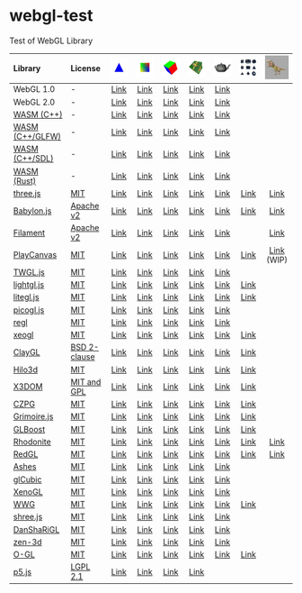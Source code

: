 # webgl-test
Test of WebGL Library

|Library                                                                                            |License                                                                      |![](assets/screenshot/triangle.jpg)                                                 |![](assets/screenshot/square.jpg)                                                 |![](assets/screenshot/cube.jpg)                                                 |![](assets/screenshot/texture.jpg)                                                 |![](assets/screenshot/teapot.jpg)                                                   |![](assets/screenshot/primitive.jpg)                                                |![](assets/screenshot/complex.jpg)                                                  |
|:--------------------------------------------------------------------------------------------------|:----------------------------------------------------------------------------|:----------------------------------------------------------------------------------:|:--------------------------------------------------------------------------------:|:------------------------------------------------------------------------------:|:---------------------------------------------------------------------------------:|:----------------------------------------------------------------------------------:|:----------------------------------------------------------------------------------:|:----------------------------------------------------------------------------------:|
|WebGL 1.0                                                                                          |-                                                                            |[Link](https://cx20.github.io/webgl-test/examples/webgl1/triangle/index.html)       |[Link](https://cx20.github.io/webgl-test/examples/webgl1/square/index.html)       |[Link](https://cx20.github.io/webgl-test/examples/webgl1/cube/index.html)       |[Link](https://cx20.github.io/webgl-test/examples/webgl1/texture/index.html)       |[Link](https://cx20.github.io/webgl-test/examples/webgl1/teapot/index.html)         |                                                                                    |                                                                                    |
|WebGL 2.0                                                                                          |-                                                                            |[Link](https://cx20.github.io/webgl-test/examples/webgl2/triangle/index.html)       |[Link](https://cx20.github.io/webgl-test/examples/webgl2/square/index.html)       |[Link](https://cx20.github.io/webgl-test/examples/webgl2/cube/index.html)       |[Link](https://cx20.github.io/webgl-test/examples/webgl2/texture/index.html)       |[Link](https://cx20.github.io/webgl-test/examples/webgl2/teapot/index.html)         |                                                                                    |                                                                                    |
|[WASM (C++)](https://emscripten.org/docs/porting/multimedia_and_graphics/OpenGL-support.html)      |-                                                                            |[Link](https://cx20.github.io/webgl-test/examples/wasm/triangle/index.html)         |[Link](https://cx20.github.io/webgl-test/examples/wasm/square/index.html)         |[Link](https://cx20.github.io/webgl-test/examples/wasm/cube/index.html)         |[Link](https://cx20.github.io/webgl-test/examples/wasm/texture/index.html)         |[Link](https://cx20.github.io/webgl-test/examples/wasm/teapot/index.html)           |                                                                                    |                                                                                    |
|[WASM (C++/GLFW)](https://emscripten.org/docs/porting/multimedia_and_graphics/OpenGL-support.html) |-                                                                            |[Link](https://cx20.github.io/webgl-test/examples/wasm_glfw/triangle/index.html)    |[Link](https://cx20.github.io/webgl-test/examples/wasm_glfw/square/index.html)    |[Link](https://cx20.github.io/webgl-test/examples/wasm_glfw/cube/index.html)    |[Link](https://cx20.github.io/webgl-test/examples/wasm_glfw/texture/index.html)    |[Link](https://cx20.github.io/webgl-test/examples/wasm_glfw/teapot/index.html)      |                                                                                    |                                                                                    |
|[WASM (C++/SDL)](https://emscripten.org/docs/porting/multimedia_and_graphics/OpenGL-support.html)  |-                                                                            |[Link](https://cx20.github.io/webgl-test/examples/wasm_sdl/triangle/index.html)     |[Link](https://cx20.github.io/webgl-test/examples/wasm_sdl/square/index.html)     |[Link](https://cx20.github.io/webgl-test/examples/wasm_sdl/cube/index.html)     |[Link](https://cx20.github.io/webgl-test/examples/wasm_sdl/texture/index.html)     |[Link](https://cx20.github.io/webgl-test/examples/wasm_sdl/teapot/index.html)       |                                                                                    |                                                                                    |
|[WASM (Rust)](https://rustwasm.github.io/wasm-bindgen/examples/webgl.html)                         |-                                                                            |[Link](https://cx20.github.io/webgl-test/examples/rust/triangle/index.html)         |[Link](https://cx20.github.io/webgl-test/examples/rust/square/index.html)         |[Link](https://cx20.github.io/webgl-test/examples/rust/cube/index.html)         |[Link](https://cx20.github.io/webgl-test/examples/rust/texture/index.html)         |[Link](https://cx20.github.io/webgl-test/examples/rust/teapot/index.html)           |                                                                                    |                                                                                    |
|[three.js](https://github.com/mrdoob/three.js/)                                                    |[MIT](https://github.com/mrdoob/three.js/blob/master/LICENSE)                |[Link](https://cx20.github.io/webgl-test/examples/threejs/triangle/index.html)      |[Link](https://cx20.github.io/webgl-test/examples/threejs/square/index.html)      |[Link](https://cx20.github.io/webgl-test/examples/threejs/cube/index.html)      |[Link](https://cx20.github.io/webgl-test/examples/threejs/texture/index.html)      |[Link](https://cx20.github.io/webgl-test/examples/threejs/teapot/index.html)        |[Link](https://cx20.github.io/webgl-test/examples/threejs/primitive/index.html)     |[Link](https://cx20.github.io/webgl-test/examples/threejs/complex/index.html)       |
|[Babylon.js](https://github.com/BabylonJS/Babylon.js)                                              |[Apache v2](https://github.com/BabylonJS/Babylon.js/blob/master/license.md)  |[Link](https://cx20.github.io/webgl-test/examples/babylonjs/triangle/index.html)    |[Link](https://cx20.github.io/webgl-test/examples/babylonjs/square/index.html)    |[Link](https://cx20.github.io/webgl-test/examples/babylonjs/cube/index.html)    |[Link](https://cx20.github.io/webgl-test/examples/babylonjs/texture/index.html)    |[Link](https://cx20.github.io/webgl-test/examples/babylonjs/teapot/index.html)      |[Link](https://cx20.github.io/webgl-test/examples/babylonjs/primitive/index.html)   |[Link](https://cx20.github.io/webgl-test/examples/babylonjs/complex/index.html)     |
|[Filament](https://github.com/google/filament)                                                     |[Apache v2](https://github.com/google/filament/blob/master/LICENSE)          |[Link](https://cx20.github.io/webgl-test/examples/filament/triangle/index.html)     |[Link](https://cx20.github.io/webgl-test/examples/filament/square/index.html)     |[Link](https://cx20.github.io/webgl-test/examples/filament/cube/index.html)     |[Link](https://cx20.github.io/webgl-test/examples/filament/texture/index.html)     |[Link](https://cx20.github.io/webgl-test/examples/filament/teapot/index.html)       |                                                                                    |[Link](https://cx20.github.io/webgl-test/examples/filament/complex/index.html)      |
|[PlayCanvas](https://github.com/playcanvas/engine)                                                 |[MIT](https://github.com/playcanvas/engine/blob/master/LICENSE)              |[Link](https://cx20.github.io/webgl-test/examples/playcanvas/triangle/index.html)   |[Link](https://cx20.github.io/webgl-test/examples/playcanvas/square/index.html)   |[Link](https://cx20.github.io/webgl-test/examples/playcanvas/cube/index.html)   |[Link](https://cx20.github.io/webgl-test/examples/playcanvas/texture/index.html)   |[Link](https://cx20.github.io/webgl-test/examples/playcanvas/teapot/index.html)     |[Link](https://cx20.github.io/webgl-test/examples/playcanvas/primitive/index.html)  |[Link](https://cx20.github.io/webgl-test/examples/playcanvas/complex/index.html) (WIP) |
|[TWGL.js](https://github.com/greggman/twgl.js)                                                     |[MIT](https://github.com/greggman/twgl.js/blob/master/LICENSE.md)            |[Link](https://cx20.github.io/webgl-test/examples/twgl/triangle/index.html)         |[Link](https://cx20.github.io/webgl-test/examples/twgl/square/index.html)         |[Link](https://cx20.github.io/webgl-test/examples/twgl/cube/index.html)         |[Link](https://cx20.github.io/webgl-test/examples/twgl/texture/index.html)         |[Link](https://cx20.github.io/webgl-test/examples/twgl/teapot/index.html)           |                                                                                    |                                                                                    |
|[lightgl.js](https://github.com/evanw/lightgl.js/)                                                 |[MIT](https://github.com/evanw/lightgl.js/blob/master/LICENSE)               |[Link](https://cx20.github.io/webgl-test/examples/lightgl/triangle/index.html)      |[Link](https://cx20.github.io/webgl-test/examples/lightgl/square/index.html)      |[Link](https://cx20.github.io/webgl-test/examples/lightgl/cube/index.html)      |[Link](https://cx20.github.io/webgl-test/examples/lightgl/texture/index.html)      |[Link](https://cx20.github.io/webgl-test/examples/lightgl/teapot/index.html)        |[Link](https://cx20.github.io/webgl-test/examples/lightgl/primitive/index.html)     |                                                                                    |
|[litegl.js](https://github.com/jagenjo/litegl.js)                                                  |[MIT](https://github.com/jagenjo/litegl.js/blob/master/LICENSE)              |[Link](https://cx20.github.io/webgl-test/examples/litegl/triangle/index.html)       |[Link](https://cx20.github.io/webgl-test/examples/litegl/square/index.html)       |[Link](https://cx20.github.io/webgl-test/examples/litegl/cube/index.html)       |[Link](https://cx20.github.io/webgl-test/examples/litegl/texture/index.html)       |[Link](https://cx20.github.io/webgl-test/examples/litegl/teapot/index.html)         |[Link](https://cx20.github.io/webgl-test/examples/litegl/primitive/index.html)      |                                                                                    |
|[picogl.js](https://github.com/tsherif/picogl.js)                                                  |[MIT](https://github.com/tsherif/picogl.js/blob/master/LICENSE)              |[Link](https://cx20.github.io/webgl-test/examples/picogl/triangle/index.html)       |[Link](https://cx20.github.io/webgl-test/examples/picogl/square/index.html)       |[Link](https://cx20.github.io/webgl-test/examples/picogl/cube/index.html)       |[Link](https://cx20.github.io/webgl-test/examples/picogl/texture/index.html)       |[Link](https://cx20.github.io/webgl-test/examples/picogl/teapot/index.html)         |                                                                                    |                                                                                    |
|[regl](https://github.com/regl-project/regl)                                                       |[MIT](https://github.com/regl-project/regl/blob/gh-pages/LICENSE)            |[Link](https://cx20.github.io/webgl-test/examples/regl/triangle/index.html)         |[Link](https://cx20.github.io/webgl-test/examples/regl/square/index.html)         |[Link](https://cx20.github.io/webgl-test/examples/regl/cube/index.html)         |[Link](https://cx20.github.io/webgl-test/examples/regl/texture/index.html)         |[Link](https://cx20.github.io/webgl-test/examples/regl/teapot/index.html)           |                                                                                    |                                                                                    |
|[xeogl](https://github.com/xeolabs/xeogl)                                                          |[MIT](https://github.com/xeolabs/xeogl/blob/master/LICENSE)                  |[Link](https://cx20.github.io/webgl-test/examples/xeogl/triangle/index.html)        |[Link](https://cx20.github.io/webgl-test/examples/xeogl/square/index.html)        |[Link](https://cx20.github.io/webgl-test/examples/xeogl/cube/index.html)        |[Link](https://cx20.github.io/webgl-test/examples/xeogl/texture/index.html)        |[Link](https://cx20.github.io/webgl-test/examples/xeogl/teapot/index.html)          |[Link](https://cx20.github.io/webgl-test/examples/xeogl/primitive/index.html)       |                                                                                    |
|[ClayGL](https://github.com/pissang/claygl)                                                        |[BSD 2-clause](https://github.com/pissang/claygl/blob/master/LICENSE)        |[Link](https://cx20.github.io/webgl-test/examples/claygl/triangle/index.html)       |[Link](https://cx20.github.io/webgl-test/examples/claygl/square/index.html)       |[Link](https://cx20.github.io/webgl-test/examples/claygl/cube/index.html)       |[Link](https://cx20.github.io/webgl-test/examples/claygl/texture/index.html)       |[Link](https://cx20.github.io/webgl-test/examples/claygl/teapot/index.html)         |[Link](https://cx20.github.io/webgl-test/examples/claygl/primitive/index.html)      |                                                                                    |
|[Hilo3d](https://github.com/hiloteam/Hilo3d)                                                       |[MIT](https://github.com/hiloteam/Hilo3d/blob/master/LICENSE)                |[Link](https://cx20.github.io/webgl-test/examples/hilo3d/triangle/index.html)       |[Link](https://cx20.github.io/webgl-test/examples/hilo3d/square/index.html)       |[Link](https://cx20.github.io/webgl-test/examples/hilo3d/cube/index.html)       |[Link](https://cx20.github.io/webgl-test/examples/hilo3d/texture/index.html)       |[Link](https://cx20.github.io/webgl-test/examples/hilo3d/teapot/index.html)         |[Link](https://cx20.github.io/webgl-test/examples/hilo3d/primitive/index.html)      |                                                                                    |
|[X3DOM](https://github.com/x3dom/x3dom)                                                            |[MIT and GPL](https://github.com/x3dom/x3dom/blob/master/LICENSE)            |[Link](https://cx20.github.io/webgl-test/examples/x3dom/triangle/index.html)        |[Link](https://cx20.github.io/webgl-test/examples/x3dom/square/index.html)        |[Link](https://cx20.github.io/webgl-test/examples/x3dom/cube/index.html)        |[Link](https://cx20.github.io/webgl-test/examples/x3dom/texture/index.html)        |[Link](https://cx20.github.io/webgl-test/examples/x3dom/teapot/index.html)          |[Link](https://cx20.github.io/webgl-test/examples/x3dom/primitive/index.html)       |                                                                                    |
|[CZPG](https://github.com/PrincessGod/CraZyPG)                                                     |[MIT](https://github.com/PrincessGod/CraZyPG/blob/master/LICENSE)            |[Link](https://cx20.github.io/webgl-test/examples/czpg/triangle/index.html)         |[Link](https://cx20.github.io/webgl-test/examples/czpg/square/index.html)         |[Link](https://cx20.github.io/webgl-test/examples/czpg/cube/index.html)         |[Link](https://cx20.github.io/webgl-test/examples/czpg/texture/index.html)         |[Link](https://cx20.github.io/webgl-test/examples/czpg/teapot/index.html)           |[Link](https://cx20.github.io/webgl-test/examples/czpg/primitive/index.html)        |                                                                                    |
|[Grimoire.js](https://github.com/GrimoireGL/GrimoireJS)                                            |[MIT](https://github.com/GrimoireGL/GrimoireJS/blob/develop/LICENSE)         |[Link](https://cx20.github.io/webgl-test/examples/grimoirejs/triangle/index.html)   |[Link](https://cx20.github.io/webgl-test/examples/grimoirejs/square/index.html)   |[Link](https://cx20.github.io/webgl-test/examples/grimoirejs/cube/index.html)   |[Link](https://cx20.github.io/webgl-test/examples/grimoirejs/texture/index.html)   |[Link](https://cx20.github.io/webgl-test/examples/grimoirejs/teapot/index.html)     |[Link](https://cx20.github.io/webgl-test/examples/grimoirejs/primitive/index.html)  |                                                                                    |
|[GLBoost](https://github.com/emadurandal/GLBoost)                                                  |[MIT](https://github.com/emadurandal/GLBoost/blob/master/LICENSE)            |[Link](https://cx20.github.io/webgl-test/examples/glboost/triangle/index.html)      |[Link](https://cx20.github.io/webgl-test/examples/glboost/square/index.html)      |[Link](https://cx20.github.io/webgl-test/examples/glboost/cube/index.html)      |[Link](https://cx20.github.io/webgl-test/examples/glboost/texture/index.html)      |[Link](https://cx20.github.io/webgl-test/examples/glboost/teapot/index.html)        |[Link](https://cx20.github.io/webgl-test/examples/glboost/primitive/index.html)     |                                                                                    |
|[Rhodonite](https://github.com/actnwit/RhodoniteTS)                                                |[MIT](https://github.com/actnwit/RhodoniteTS/blob/master/LICENSE)            |[Link](https://cx20.github.io/webgl-test/examples/rhodonite/triangle/index.html)    |[Link](https://cx20.github.io/webgl-test/examples/rhodonite/square/index.html)    |[Link](https://cx20.github.io/webgl-test/examples/rhodonite/cube/index.html)    |[Link](https://cx20.github.io/webgl-test/examples/rhodonite/texture/index.html)    |[Link](https://cx20.github.io/webgl-test/examples/rhodonite/teapot/index.html)      |[Link](https://cx20.github.io/webgl-test/examples/rhodonite/primitive/index.html)   |[Link](https://cx20.github.io/webgl-test/examples/rhodonite/complex/index.html)     |
|[RedGL](https://github.com/redcamel/RedGL2)                                                        |[MIT](https://github.com/redcamel/RedGL2/blob/dev/LICENSE)                   |[Link](https://cx20.github.io/webgl-test/examples/redgl/triangle/index.html)        |[Link](https://cx20.github.io/webgl-test/examples/redgl/square/index.html)        |[Link](https://cx20.github.io/webgl-test/examples/redgl/cube/index.html)        |[Link](https://cx20.github.io/webgl-test/examples/redgl/texture/index.html)        |[Link](https://cx20.github.io/webgl-test/examples/redgl/teapot/index.html)          |[Link](https://cx20.github.io/webgl-test/examples/redgl/primitive/index.html)       |[Link](https://cx20.github.io/webgl-test/examples/redgl/complex/index.html)         |
|[Ashes](https://github.com/but0n/Ashes)                                                            |[MIT](https://github.com/but0n/Ashes/blob/master/LICENSE)                    |[Link](https://cx20.github.io/webgl-test/examples/ashes/triangle/index.html)        |[Link](https://cx20.github.io/webgl-test/examples/ashes/square/index.html)        |[Link](https://cx20.github.io/webgl-test/examples/ashes/cube/index.html)        |[Link](https://cx20.github.io/webgl-test/examples/ashes/texture/index.html)        |[Link](https://cx20.github.io/webgl-test/examples/ashes/teapot/index.html)          |                                                                                    |                                                                                    |
|[glCubic](https://github.com/doxas/glcubic.js)                                                     |[MIT](https://github.com/doxas/glcubic.js/blob/master/package.json)          |[Link](https://cx20.github.io/webgl-test/examples/glcubic/triangle/index.html)      |[Link](https://cx20.github.io/webgl-test/examples/glcubic/square/index.html)      |[Link](https://cx20.github.io/webgl-test/examples/glcubic/cube/index.html)      |[Link](https://cx20.github.io/webgl-test/examples/glcubic/texture/index.html)      |[Link](https://cx20.github.io/webgl-test/examples/glcubic/teapot/index.html)        |                                                                                    |                                                                                    |
|[XenoGL](https://github.com/kotofurumiya/xenogl)                                                   |[MIT](https://github.com/kotofurumiya/xenogl/blob/master/LICENSE.md)         |[Link](https://cx20.github.io/webgl-test/examples/xenogl/triangle/index.html)       |[Link](https://cx20.github.io/webgl-test/examples/xenogl/square/index.html)       |[Link](https://cx20.github.io/webgl-test/examples/xenogl/cube/index.html)       |[Link](https://cx20.github.io/webgl-test/examples/xenogl/texture/index.html)       |[Link](https://cx20.github.io/webgl-test/examples/xenogl/teapot/index.html)         |                                                                                    |                                                                                    |
|[WWG](https://github.com/wakufactory/wwg)                                                          |[MIT](https://github.com/wakufactory/wwg/blob/master/LICENSE)                |[Link](https://cx20.github.io/webgl-test/examples/wwg/triangle/index.html)          |[Link](https://cx20.github.io/webgl-test/examples/wwg/square/index.html)          |[Link](https://cx20.github.io/webgl-test/examples/wwg/cube/index.html)          |[Link](https://cx20.github.io/webgl-test/examples/wwg/texture/index.html)          |[Link](https://cx20.github.io/webgl-test/examples/wwg/teapot/index.html)            |[Link](https://cx20.github.io/webgl-test/examples/wwg/primitive/index.html)         |                                                                                    |
|[shree.js](https://github.com/sawa-zen/shree)                                                      |[MIT](https://github.com/sawa-zen/shree/blob/master/LICENSE)                 |[Link](https://cx20.github.io/webgl-test/examples/shreejs/triangle/index.html)      |[Link](https://cx20.github.io/webgl-test/examples/shreejs/square/index.html)      |[Link](https://cx20.github.io/webgl-test/examples/shreejs/cube/index.html)      |[Link](https://cx20.github.io/webgl-test/examples/shreejs/texture/index.html)      |[Link](https://cx20.github.io/webgl-test/examples/shreejs/teapot/index.html)        |                                                                                    |                                                                                    |
|[DanShaRiGL](https://github.com/kenjiSpecial/dan-shari-gl)                                         |[MIT](https://github.com/kenjiSpecial/dan-shari-gl/blob/master/LICENSE)      |[Link](https://cx20.github.io/webgl-test/examples/dan-shari-gl/triangle/index.html) |[Link](https://cx20.github.io/webgl-test/examples/dan-shari-gl/square/index.html) |[Link](https://cx20.github.io/webgl-test/examples/dan-shari-gl/cube/index.html) |[Link](https://cx20.github.io/webgl-test/examples/dan-shari-gl/texture/index.html) |[Link](https://cx20.github.io/webgl-test/examples/dan-shari-gl/teapot/index.html)   |                                                                                    |                                                                                    |
|[zen-3d](https://github.com/shawn0326/zen-3d)                                                      |[MIT](https://github.com/shawn0326/zen-3d/blob/master/LICENSE)               |[Link](https://cx20.github.io/webgl-test/examples/zen-3d/triangle/index.html)       |[Link](https://cx20.github.io/webgl-test/examples/zen-3d/square/index.html)       |[Link](https://cx20.github.io/webgl-test/examples/zen-3d/cube/index.html)       |[Link](https://cx20.github.io/webgl-test/examples/zen-3d/texture/index.html)       |[Link](https://cx20.github.io/webgl-test/examples/zen-3d/teapot/index.html)         |                                                                                    |                                                                                    |
|[O-GL](https://github.com/oframe/ogl)                                                              |[MIT](https://github.com/oframe/ogl/blob/master/LICENSE)                     |[Link](https://cx20.github.io/webgl-test/examples/ogl/triangle/index.html)          |[Link](https://cx20.github.io/webgl-test/examples/ogl/square/index.html)          |[Link](https://cx20.github.io/webgl-test/examples/ogl/cube/index.html)          |[Link](https://cx20.github.io/webgl-test/examples/ogl/texture/index.html)          |[Link](https://cx20.github.io/webgl-test/examples/ogl/teapot/index.html)            |[Link](https://cx20.github.io/webgl-test/examples/ogl/primitive/index.html)         |                                                                                    |
|[p5.js](https://github.com/processing/p5.js/)                                                      |[LGPL 2.1](https://github.com/processing/p5.js/blob/main/license.txt)        |[Link](https://cx20.github.io/webgl-test/examples/p5js/triangle/index.html )        |[Link](https://cx20.github.io/webgl-test/examples/p5js/square/index.html)         |[Link](https://cx20.github.io/webgl-test/examples/p5js/cube/index.html)         |[Link](https://cx20.github.io/webgl-test/examples/p5js/texture/index.html)         |                                                                                    |                                                                                    |                                                                                    |
